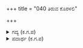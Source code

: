+++
title = "040 ತಿರುವ ಕೊರಳಲಿ"

+++

<details><summary>ಗದ್ಯ (ಕ.ಗ.ಪ) </summary>

40. "ದ್ರೌಪದಿಯ ಸ್ವಯಂವರ ಸಮಯದಲ್ಲಿ, ಮತ್ಸ್ಯಯಂತ್ರವನ್ನು ಭೇದಿಸಬೇಕಾದಾಗ ಮಾಗಧ ಚೈದ್ಯ ಮೊದಲಾದ ಭುಜಬಲವುಳ್ಳ   
ರಾಜರುಗಳೂ ಚತುರಂಗ ಪೃಥ್ವೀಶ್ವರರೂ ಧನುಸ್ಸಿಗೆ ತಿರುವನ್ನು ಏರಿಸಲು ಕೂಡ ಸಾಧ್ಯವಾಗದೆ ಅಪಮಾನಿತರಾಗಿ ಹಿಂತಿರುಗಿದರು.   
ಆಗ ತಿರುವನ್ನೇರಿಸಿ ಎತ್ತಿ ಅಬ್ಬರಿಸಿ ಗಗನದಲ್ಲಿದ್ದ ಯಂತ್ರಮತ್ಸ್ಯವನ್ನು ಭೇದಿಸಿದ ಪಾಂಡವರ ಅರಸಿ ನಿನಗೆ ದಾಸಿಯಾಗುವವಳೇ, ಶಿವಾ!
</details>

<details><summary>ಪದಾರ್ಥ (ಕ.ಗ.ಪ) </summary>

-
</details>
